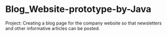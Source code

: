 # Blog_Website-prototype-by-Java
Project:  Creating a blog page for the company website so that newsletters and other informative articles can be posted.
